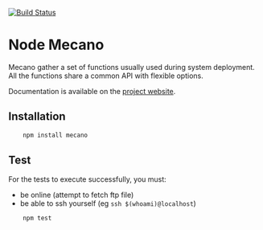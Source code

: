 [![Build Status](https://secure.travis-ci.org/wdavidw/node-mecano.png)](http://travis-ci.org/wdavidw/node-mecano)

Node Mecano
===========

Mecano gather a set of functions usually used during system deployment. All the functions share a 
common API with flexible options.

Documentation is available on the [project website](http://www.adaltas.com/projects/node-mecano/).

Installation
------------

```bash
    npm install mecano
```

Test
----

For the tests to execute successfully, you must:
*   be online (attempt to fetch ftp file)
*   be able to ssh yourself (eg `ssh $(whoami)@localhost`)

```bash
    npm test
```

